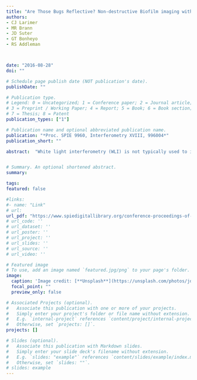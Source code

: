 ```yaml
---
title: "Are Those Bugs Reflective? Non-destructive Biofilm imaging with White Light Interferometry"
authors:
- CJ Larimer
- MR Brann 
- JD Suter
- GT Bonheyo
- RS Addleman



date: "2016-08-28"
doi: ""

# Schedule page publish date (NOT publication's date).
publishDate: ""

# Publication type.
# Legend: 0 = Uncategorized; 1 = Conference paper; 2 = Journal article;
# 3 = Preprint / Working Paper; 4 = Report; 5 = Book; 6 = Book section;
# 7 = Thesis; 8 = Patent
publication_types: ["1"]

# Publication name and optional abbreviated publication name.
publication: "*Proc. SPIE 9960, Interferometry XVIII, 996004*"
publication_short: ""

abstract:  "White light interferometry (WLI) is not typically used to image bacterial biofilms that are immersed in water because there is insufficient refractive index contrast to induce reflection from the biofilm’s interface. The soft structure and water-like bulk properties of hydrated biofilms make them difficult to characterize in situ by any means, especially in a non-destructive manner. Here we describe a new method for measuring and monitoring the thickness and topology of live biofilms using a WLI microscope. A microfluidic system was used to create a reflective interface on the surface of biofilms. Live biofilm samples were monitored non-destructively over time. The method enables surface metrology measurements (roughness, surface area) and a novel approach to measuring thickness of the thin hydrated biofilms. Increase in surface roughness preceded observable increase in biofilm thickness, indicating that this measure may be used to predict future development of biofilms. We have also developed a flow cell that enables WLI biofilm imaging in a dynamic environment. We have used this flow cell to observe changes in biofilm structure in response to changes in environmental conditions - flow velocity, availability of nutrients, and presence of biocides."


# Summary. An optional shortened abstract.
summary:

tags:
featured: false

#links:
#- name: "Link"
# url: 
url_pdf: "https://www.spiedigitallibrary.org/conference-proceedings-of-spie/9960/996004/Are-those-bugs-reflective-non-destructive-biofilm-imaging-with-white/10.1117/12.2239375.short"
# url_code: ''
# url_dataset: ''
# url_poster: ''
# url_project: ''
# url_slides: ''
# url_source: ''
# url_video: ''

# Featured image
# To use, add an image named `featured.jpg/png` to your page's folder. 
image:
  caption: 'Image credit: [**Unsplash**](https://unsplash.com/photos/jdD8gXaTZsc)'
  focal_point: ""
  preview_only: false

# Associated Projects (optional).
#   Associate this publication with one or more of your projects.
#   Simply enter your project's folder or file name without extension.
#   E.g. `internal-project` references `content/project/internal-project/index.md`.
#   Otherwise, set `projects: []`.
projects: []

# Slides (optional).
#   Associate this publication with Markdown slides.
#   Simply enter your slide deck's filename without extension.
#   E.g. `slides: "example"` references `content/slides/example/index.md`.
#   Otherwise, set `slides: ""`.
# slides: example
---
```




